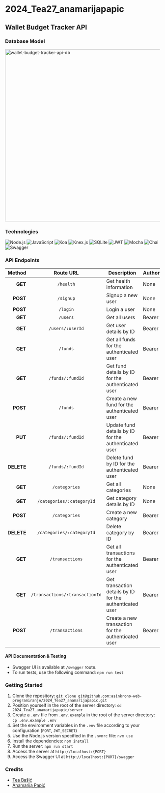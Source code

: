 # 2024_Tea27_anamarijapapic

## Wallet Budget Tracker API

### Database Model

<img width="560" alt="wallet-budget-tracker-api-db" src="https://github.com/user-attachments/assets/35f18b80-951e-4c58-9aa5-2107d933cb5c" />

### Technologies

![Node.js](https://img.shields.io/badge/Node.js-5FA04E.svg?style=for-the-badge&logo=nodedotjs&logoColor=white)
![JavaScript](https://img.shields.io/badge/JavaScript-F7DF1E.svg?style=for-the-badge&logo=JavaScript&logoColor=black)
![Koa](https://img.shields.io/badge/Koa-33333D.svg?style=for-the-badge&logo=Koa&logoColor=white)
![Knex.js](https://img.shields.io/badge/Knex.js-D26B38.svg?style=for-the-badge&logo=knexdotjs&logoColor=white)
![SQLite](https://img.shields.io/badge/SQLite-003B57.svg?style=for-the-badge&logo=SQLite&logoColor=white)
![JWT](https://img.shields.io/badge/JWT-%23000000.svg?style=for-the-badge&logo=json-web-tokens&logoColor=white)
![Mocha](https://img.shields.io/badge/Mocha-8D6748.svg?style=for-the-badge&logo=Mocha&logoColor=white)
![Chai](https://img.shields.io/badge/Chai-A30701.svg?style=for-the-badge&logo=Chai&logoColor=white)
![Swagger](https://img.shields.io/badge/Swagger-85EA2D.svg?style=for-the-badge&logo=Swagger&logoColor=black)

### API Endpoints

| **Method** |         **Route URL**          | **Description**                                          | **Authorization** |
|-----------:|:------------------------------:|----------------------------------------------------------|-------------------|
|    **GET** |            `/health`           | Get health information                                   | None              |
|   **POST** |            `/signup`           | Signup a new user                                        | None              |
|   **POST** |            `/login`            | Login a user                                             | None              |
|    **GET** |            `/users`            | Get all users                                            | Bearer Token      |
|    **GET** |        `/users/:userId`        | Get user details by ID                                   | Bearer Token      |
|    **GET** |            `/funds`            | Get all funds for the authenticated user                 | Bearer Token      |
|    **GET** |        `/funds/:fundId`        | Get fund details by ID for the authenticated user        | Bearer Token      |
|   **POST** |            `/funds`            | Create a new fund for the authenticated user             | Bearer Token      |
|    **PUT** |        `/funds/:fundId`        | Update fund details by ID for the authenticated user     | Bearer Token      |
| **DELETE** |        `/funds/:fundId`        | Delete fund by ID for the authenticated user             | Bearer Token      |
|    **GET** |          `/categories`         | Get all categories                                       | None              |
|    **GET** |    `/categories/:categoryId`   | Get category details by ID                               | None              |
|   **POST** |          `/categories`         | Create a new category                                    | Bearer Token      |
| **DELETE** |    `/categories/:categoryId`   | Delete category by ID                                    | Bearer Token      |
|    **GET** |         `/transactions`        | Get all transactions for the authenticated user          | Bearer Token      |
|    **GET** | `/transactions/:transactionId` | Get transaction details by ID for the authenticated user | Bearer Token      |
|   **POST** |         `/transactions`        | Create a new transaction for the authenticated user      | Bearer Token      |

#### API Documentation & Testing

- Swagger UI is available at `/swagger` route.
- To run tests, use the following command: `npm run test`

### Getting Started

1. Clone the repository: `git clone git@github.com:asinkrono-web-programiranje/2024_Tea27_anamarijapapic.git`
2. Position yourself in the root of the server directory: `cd 2024_Tea27_anamarijapapic/server`
3. Create a `.env` file from `.env.example` in the root of the server directory: `cp .env.example .env`
4. Set the environment variables in the `.env` file according to your configuration (`PORT`, `JWT_SECRET`)
5. Use the Node.js version specified in the `.nvmrc` file: `nvm use`
6. Install the dependencies: `npm install`
7. Run the server: `npm run start`
8. Access the server at `http://localhost:{PORT}`
9. Access the Swagger UI at `http://localhost:{PORT}/swagger`

### Credits

- [Tea Bašić](https://github.com/Tea27)
- [Anamarija Papić](https://github.com/anamarijapapic)
